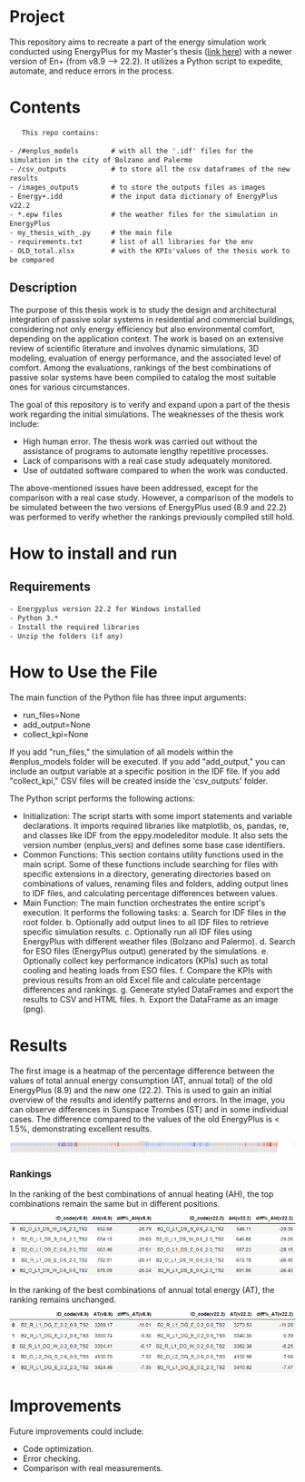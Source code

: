 # Project

This repository aims to recreate a part of the energy simulation work conducted using EnergyPlus for my Master's thesis ([link here](https://etd.adm.unipi.it/t/etd-01262022-164701/)) with a newer version of En+ (from v8.9 --> 22.2). It utilizes a Python script to expedite, automate, and reduce errors in the process.


# Contents
```
   This repo contains:

- /#enplus_models        # with all the '.idf' files for the simulation in the city of Bolzano and Palermo
- /csv_outputs           # to store all the csv dataframes of the new results
- /images_outputs        # to store the outputs files as images
- Energy+.idd            # the input data dictionary of EnergyPlus v22.2
- *.epw files            # the weather files for the simulation in EnergyPlus
- my_thesis_with_.py     # the main file
- requirements.txt       # list of all libraries for the env
- OLD_total.xlsx         # with the KPIs'values of the thesis work to be compared
```

## Description

The purpose of this thesis work is to study the design and architectural integration of passive solar systems in residential and commercial buildings, considering not only energy efficiency but also environmental comfort, depending on the application context. The work is based on an extensive review of scientific literature and involves dynamic simulations, 3D modeling, evaluation of energy performance, and the associated level of comfort. Among the evaluations, rankings of the best combinations of passive solar systems have been compiled to catalog the most suitable ones for various circumstances.

The goal of this repository is to verify and expand upon a part of the thesis work regarding the initial simulations. The weaknesses of the thesis work include:
- High human error. The thesis work was carried out without the assistance of programs to automate lengthy repetitive processes.
- Lack of comparisons with a real case study adequately monitored.
- Use of outdated software compared to when the work was conducted.

The above-mentioned issues have been addressed, except for the comparison with a real case study. However, a comparison of the models to be simulated between the two versions of EnergyPlus used (8.9 and 22.2) was performed to verify whether the rankings previously compiled still hold.

# How to install and run

## Requirements
```
- Energyplus version 22.2 for Windows installed
- Python 3.*
- Install the required libraries
- Unzip the folders (if any)
```

# How to Use the File

The main function of the Python file has three input arguments: 
- run_files=None
- add_output=None
- collect_kpi=None

If you add "run_files," the simulation of all models within the #enplus_models folder will be executed. If you add "add_output," you can include an output variable at a specific position in the IDF file. If you add "collect_kpi," CSV files will be created inside the 'csv_outputs' folder.

The Python script performs the following actions:
- Initialization: The script starts with some import statements and variable declarations. It imports required libraries like matplotlib, os, pandas, re, and classes like IDF from the eppy.modeleditor module. It also sets the version number (enplus_vers) and defines some base case identifiers.
- Common Functions: This section contains utility functions used in the main script. Some of these functions include searching for files with specific extensions in a directory, generating directories based on combinations of values, renaming files and folders, adding output lines to IDF files, and calculating percentage differences between values.
- Main Function: The main function orchestrates the entire script's execution. It performs the following tasks:
  a. Search for IDF files in the root folder.
  b. Optionally add output lines to all IDF files to retrieve specific simulation results.
  c. Optionally run all IDF files using EnergyPlus with different weather files (Bolzano and Palermo).
  d. Search for ESO files (EnergyPlus output) generated by the simulations.
  e. Optionally collect key performance indicators (KPIs) such as total cooling and heating loads from ESO files.
  f. Compare the KPIs with previous results from an old Excel file and calculate percentage differences and rankings.
  g. Generate styled DataFrames and export the results to CSV and HTML files.
  h. Export the DataFrame as an image (png).



# Results

The first image is a heatmap of the percentage difference between the values of total annual energy consumption (AT, annual total) of the old EnergyPlus (8.9) and the new one (22.2). This is used to gain an initial overview of the results and identify patterns and errors. In the image, you can observe differences in Sunspace Trombes (ST) and in some individual cases. The difference compared to the values of the old EnergyPlus is < 1.5%, demonstrating excellent results.


![Alt Text](images_outputs/Dist%_Heatmap.png) 

### Rankings
In the ranking of the best combinations of annual heating (AH), the top combinations remain the same but in different positions.

![Alt Text](images_outputs/df_topAH_comp.png) 

In the ranking of the best combinations of annual total energy (AT), the ranking remains unchanged.

![Alt Text](images_outputs/df_topAT_comp.png) 

# Improvements

Future improvements could include:
- Code optimization.
- Error checking.
- Comparison with real measurements.

